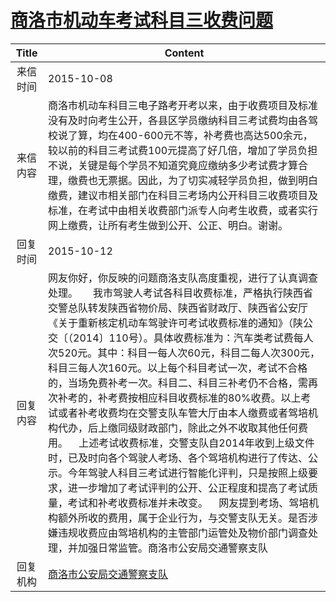 # [商洛市机动车考试科目三收费问题](http://www.shangluo.gov.cn/zmhd/ldxxxx.jsp?urltype=leadermail.LeaderMailContentUrl&wbtreeid=1112&leadermailid=3371)

| Title |                                                                                                                                                                                                                                                                 Content                                                                                                                                                                                                                                                                 |
|:-----:|-----------------------------------------------------------------------------------------------------------------------------------------------------------------------------------------------------------------------------------------------------------------------------------------------------------------------------------------------------------------------------------------------------------------------------------------------------------------------------------------------------------------------------------------|
| 来信时间  | 2015-10-08                                                                                                                                                                                                                                                                                                                                                                                                                                                                                                                              |
| 来信内容  | 商洛市机动车科目三电子路考开考以来，由于收费项目及标准没有及时向考生公开，各县区学员缴纳科目三考试费均由各驾校说了算，均在400-600元不等，补考费也高达500余元，较以前的科目三考试费100元提高了好几倍，增加了学员负担不说，关键是每个学员不知道究竟应缴纳多少考试费才算合理，缴费也无票据。因此，为了切实减轻学员负担，做到明白缴费，建议市相关部门在科目三考场内公开科目三收费项目及标准，在考试中由相关收费部门派专人向考生收费，或者实行网上缴费，让所有考生做到公开、公正、明白。谢谢。                                                                                                                                                                                                                                                                                     |
| 回复时间  | 2015-10-12                                                                                                                                                                                                                                                                                                                                                                                                                                                                                                                              |
| 回复内容  | 网友你好，你反映的问题商洛支队高度重视，进行了认真调查处理。　　我市驾驶人考试各科目收费标准，严格执行陕西省交警总队转发陕西省物价局、陕西省财政厅、陕西省公安厅《关于重新核定机动车驾驶许可考试收费标准的通知》（陕公交〔（2014〕110号）。具体收费标准为：汽车类考试费每人次520元。其中：科目一每人次60元，科目二每人次300元，科目三每人次160元。以上每个科目考试一次，考试不合格的，当场免费补考一次。科目二、科目三补考仍不合格，需再次补考的，补考费按相应科目收费标准的80%收费。以上考试或者补考收费均在交警支队车管大厅由本人缴费或者驾培机构代办，后上缴同级财政部门，除此之外不收取其他任何费用。    上述考试收费标准，交警支队自2014年收到上级文件时，已及时向各个驾驶人考场、各个驾培机构进行了传达、公示。今年驾驶人科目三考试进行智能化评判，只是按照上级要求，进一步增加了考试评判的公开、公正程度和提高了考试质量，考试和补考收费标准并未改变。    网友提到考场、驾培机构额外所收的费用，属于企业行为，与交警支队无关。是否涉嫌违规收费应由驾培机构的主管部门运管处及物价部门调查处理，并加强日常监管。商洛市公安局交通警察支队 |
| 回复机构  | [商洛市公安局交通警察支队](../../category/agencies/商洛市公安局交通警察支队.md)                                                                                                                                                                                                                                                                                                                                                                                                                                                                                 |